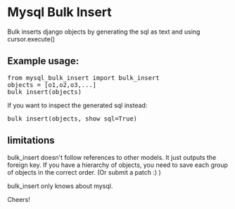 
# Mysql Bulk Insert

Bulk inserts django objects by generating the sql as text and using cursor.execute()


## Example usage:

<pre>
from mysql_bulk_insert import bulk_insert
objects = [o1,o2,o3,...]
bulk_insert(objects)
</pre>

If you want to inspect the generated sql instead:

<pre>
bulk_insert(objects, show_sql=True)
</pre>

## limitations

bulk_insert doesn't follow references to other models.
It just outputs the foreign key.
If you have a hierarchy of objects, you need to save each group of objects in the correct order.
(Or submit a patch :) )

bulk_insert only knows about mysql.



Cheers!


